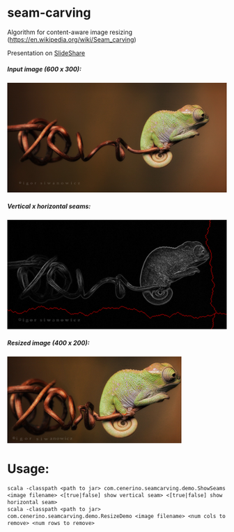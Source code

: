 # seam-carving
Algorithm for content-aware image resizing (https://en.wikipedia.org/wiki/Seam_carving)

Presentation on [SlideShare](https://www.slideshare.net/marcelocenerine1/seam-carving)

##### Input image (600 x 300):

![Input](src/main/resources/chameleon.png)


##### Vertical x horizontal seams:

![Seams](samples/chameleon_seams.png)


##### Resized image (400 x 200):

![Output](samples/chameleon_resized.png)


# Usage:
    scala -classpath <path to jar> com.cenerino.seamcarving.demo.ShowSeams <image filename> <[true|false] show vertical seam> <[true|false] show horizontal seam>
    scala -classpath <path to jar> com.cenerino.seamcarving.demo.ResizeDemo <image filename> <num cols to remove> <num rows to remove>
